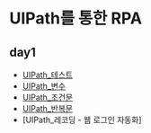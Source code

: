 # UIPath를 통한 RPA


## day1
* [UIPath_테스트](https://public.tableau.com/app/profile/.67392977/viz/Tableau_01_16805116488510/1?publish=yes)
* [UIPath_변수](https://public.tableau.com/app/profile/.67392977/viz/Tableau_01_16805116488510/1?publish=yes)
* [UIPath_조건문](https://public.tableau.com/app/profile/.67392977/viz/Tableau_01_16805116488510/1?publish=yes)
* [UIPath_반복문](https://public.tableau.com/app/profile/.67392977/viz/Tableau_01_16805116488510/1?publish=yes)
* [UIPath_레코딩 - 웹 로그인 자동화]
